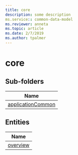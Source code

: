 ```yaml
---
title: core
description: some description
ms.service:: common-data-model
ms.reviewer: anneta
ms.topic: article
ms.date: 2/7/2019
ms.author: tpalmer
---
```


# core

## Sub-folders

|Name|
|---|
|[applicationCommon](applicationCommon/overview.md)|



## Entities

|Name|
|---|
|[overview](overview.md)|
